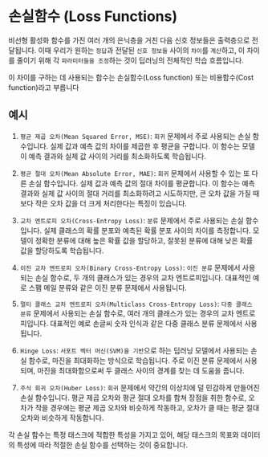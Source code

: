 # 손실함수 (Loss Functions)

비선형 활성화 함수를 가진 여러 개의 은닉층을 거친 다음 신호 정보들은 출력층으로 전달됩니다. 이때 우리가 원하는 `정답`과 전달된 `신호 정보들` 사이의 `차이`를 `계산`하고, 이 차이를 줄이기 위해 각 `파라미터들을 조정`하는 것이 딥러닝의 전체적인 학습 흐름입니다.

이 차이를 구하는 데 사용되는 함수는 손실함수(Loss function) 또는 비용함수(Cost function)라고 부릅니다

## 예시

1. `평균 제곱 오차(Mean Squared Error, MSE)`: `회귀` 문제에서 주로 사용되는 손실 함수입니다. 실제 값과 예측 값의 차이를 제곱한 후 평균을 구합니다. 이 함수는 모델이 예측 결과와 실제 값 사이의 거리를 최소화하도록 학습됩니다.

2. `평균 절대 오차(Mean Absolute Error, MAE)`: `회귀` 문제에서 사용할 수 있는 또 다른 손실 함수입니다. 실제 값과 예측 값의 절대 차이를 평균합니다. 이 함수는 예측 결과와 실제 값 사이의 절대 거리를 최소화하려고 시도하지만, 큰 오차 값을 가질 때보다 작은 오차 값을 더 크게 처리한다는 특징이 있습니다.

3. `교차 엔트로피 오차(Cross-Entropy Loss)`: `분류` 문제에서 주로 사용되는 손실 함수입니다. 실제 클래스의 확률 분포와 예측된 확률 분포 사이의 차이를 측정합니다. 모델이 정확한 분류에 대해 높은 확률 값을 할당하고, 잘못된 분류에 대해 낮은 확률 값을 할당하도록 학습됩니다.

4. `이진 교차 엔트로피 오차(Binary Cross-Entropy Loss)`: `이진 분류` 문제에서 사용되는 손실 함수로, 두 개의 클래스가 있는 경우의 교차 엔트로피입니다. 대표적인 예로 스팸 메일 분류와 같은 이진 분류 문제에서 사용됩니다.

5. `멀티 클래스 교차 엔트로피 오차(Multiclass Cross-Entropy Loss)`: `다중 클래스 분류` 문제에서 사용되는 손실 함수로, 여러 개의 클래스가 있는 경우의 교차 엔트로피입니다. 대표적인 예로 손글씨 숫자 인식과 같은 다중 클래스 분류 문제에서 사용됩니다.

6. `Hinge Loss`: `서포트 벡터 머신(SVM)을 기반`으로 하는 딥러닝 모델에서 사용되는 손실 함수로, 마진을 최대화하는 방식으로 학습됩니다. 주로 이진 분류 문제에서 사용되며, 마진을 최대화함으로써 두 클래스 사이의 경계를 찾는 데 도움을 줍니다.

7. `주식 회귀 오차(Huber Loss)`: `회귀` 문제에서 약간의 이상치에 덜 민감하게 만들어진 손실 함수입니다. 평균 제곱 오차와 평균 절대 오차를 함쳐 장점을 취한 함수로, 오차가 작을 경우에는 평균 제곱 오차와 비슷하게 작동하고, 오차가 클 때는 평균 절대 오차와 비슷하게 작동합니다.

각 손실 함수는 특정 태스크에 적합한 특성을 가지고 있어, 해당 태스크의 목표와 데이터의 특성에 따라 적절한 손실 함수를 선택하는 것이 중요합니다.